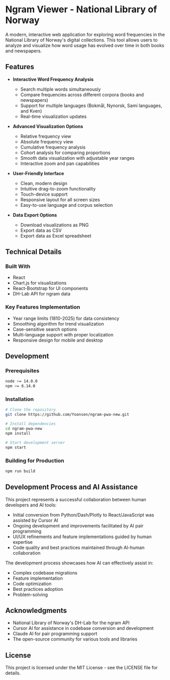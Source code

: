 # Ngram Viewer - National Library of Norway

A modern, interactive web application for exploring word frequencies in the National Library of Norway's digital collections. This tool allows users to analyze and visualize how word usage has evolved over time in both books and newspapers.

## Features

- **Interactive Word Frequency Analysis**
  - Search multiple words simultaneously
  - Compare frequencies across different corpora (books and newspapers)
  - Support for multiple languages (Bokmål, Nynorsk, Sami languages, and Kven)
  - Real-time visualization updates

- **Advanced Visualization Options**
  - Relative frequency view
  - Absolute frequency view
  - Cumulative frequency analysis
  - Cohort analysis for comparing proportions
  - Smooth data visualization with adjustable year ranges
  - Interactive zoom and pan capabilities

- **User-Friendly Interface**
  - Clean, modern design
  - Intuitive drag-to-zoom functionality
  - Touch-device support
  - Responsive layout for all screen sizes
  - Easy-to-use language and corpus selection

- **Data Export Options**
  - Download visualizations as PNG
  - Export data as CSV
  - Export data as Excel spreadsheet

## Technical Details

### Built With
- React
- Chart.js for visualizations
- React-Bootstrap for UI components
- DH-Lab API for ngram data

### Key Features Implementation
- Year range limits (1810-2025) for data consistency
- Smoothing algorithm for trend visualization
- Case-sensitive search options
- Multi-language support with proper localization
- Responsive design for mobile and desktop

## Development

### Prerequisites
```bash
node >= 14.0.0
npm >= 6.14.0
```

### Installation
```bash
# Clone the repository
git clone https://github.com/Yoonsen/ngram-pwa-new.git

# Install dependencies
cd ngram-pwa-new
npm install

# Start development server
npm start
```

### Building for Production
```bash
npm run build
```

## Development Process and AI Assistance

This project represents a successful collaboration between human developers and AI tools:

- Initial conversion from Python/Dash/Plotly to React/JavaScript was assisted by Cursor AI
- Ongoing development and improvements facilitated by AI pair programming
- UI/UX refinements and feature implementations guided by human expertise
- Code quality and best practices maintained through AI-human collaboration

The development process showcases how AI can effectively assist in:
- Complex codebase migrations
- Feature implementation
- Code optimization
- Best practices adoption
- Problem-solving

## Acknowledgments

- National Library of Norway's DH-Lab for the ngram API
- Cursor AI for assistance in codebase conversion and development
- Claude AI for pair programming support
- The open-source community for various tools and libraries

## License

This project is licensed under the MIT License - see the LICENSE file for details. 